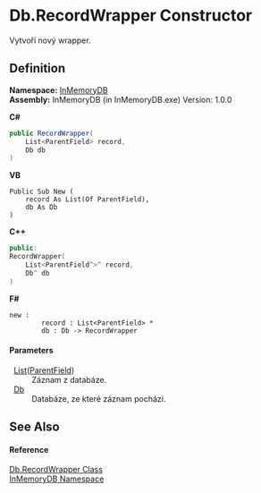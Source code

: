 # Db.RecordWrapper Constructor


Vytvoří nový wrapper.



## Definition
**Namespace:** <a href="044e8d7f-0f94-a8b4-bd65-529f6359fdf7">InMemoryDB</a>  
**Assembly:** InMemoryDB (in InMemoryDB.exe) Version: 1.0.0

**C#**
``` C#
public RecordWrapper(
	List<ParentField> record,
	Db db
)
```
**VB**
``` VB
Public Sub New ( 
	record As List(Of ParentField),
	db As Db
)
```
**C++**
``` C++
public:
RecordWrapper(
	List<ParentField^>^ record, 
	Db^ db
)
```
**F#**
``` F#
new : 
        record : List<ParentField> * 
        db : Db -> RecordWrapper
```



#### Parameters
<dl><dt>  <a href="https://learn.microsoft.com/dotnet/api/system.collections.generic.list-1" target="_blank" rel="noopener noreferrer">List</a>(<a href="5461e5eb-5405-4cba-b818-6e7fd22b84dd">ParentField</a>)</dt><dd>Záznam z databáze.</dd><dt>  <a href="072256a6-4e86-2a0a-723b-934e64bcdb43">Db</a></dt><dd>Databáze, ze které záznam pochází.</dd></dl>

## See Also


#### Reference
<a href="15d1f56f-3dc8-30e2-1769-44c8b9a97dea">Db.RecordWrapper Class</a>  
<a href="044e8d7f-0f94-a8b4-bd65-529f6359fdf7">InMemoryDB Namespace</a>  
